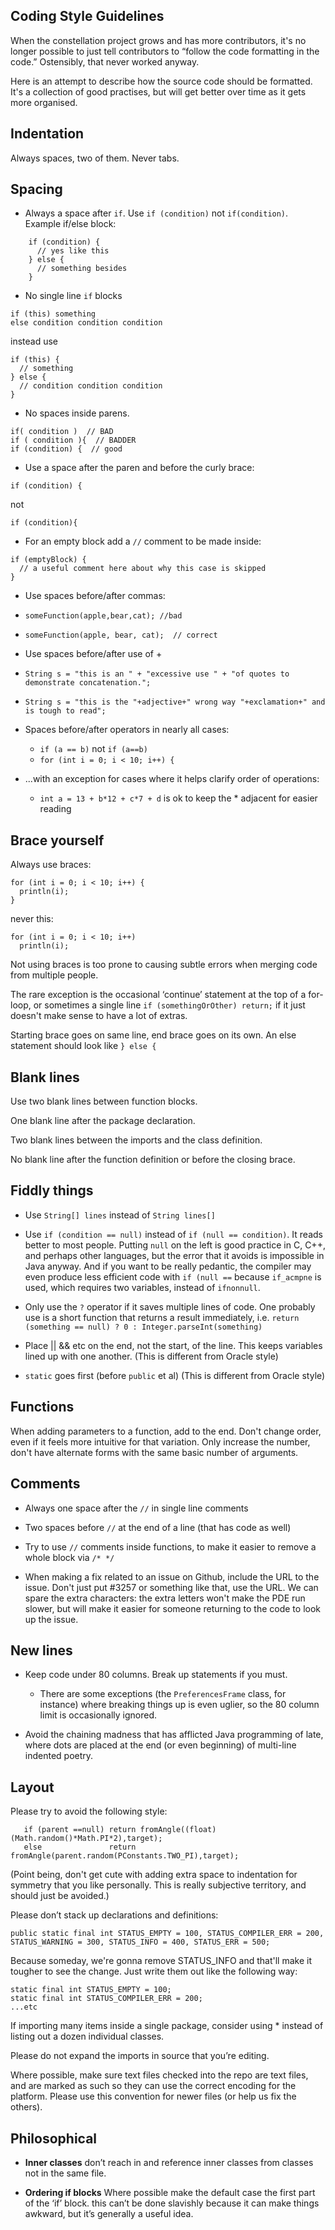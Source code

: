 ## Coding Style Guidelines

When the constellation project grows and has more contributors, it's no longer possible to just tell contributors to “follow the code formatting in the code.” Ostensibly, that never worked anyway. 

Here is an attempt to describe how the source code should be formatted. It's a collection of good practises, but will get better over time as it gets more organised.

## Indentation

Always spaces, two of them. Never tabs.

## Spacing

* Always a space after `if`. Use `if (condition)` not `if(condition)`. Example if/else block:
```
    if (condition) {
      // yes like this
    } else {
      // something besides
    }
```
* No single line `if` blocks
```
if (this) something
else condition condition condition
```
instead use
```
if (this) {
  // something 
} else {
  // condition condition condition
}
```
* No spaces inside parens. 
```
if( condition )  // BAD
if ( condition ){  // BADDER
if (condition) {  // good
```
* Use a space after the paren and before the curly brace: 
```
if (condition) {
``` 
not 
```
if (condition){
```
* For an empty block add a `//` comment to be made inside:
```
if (emptyBlock) {
  // a useful comment here about why this case is skipped
}
```
* Use spaces before/after commas:
 * `someFunction(apple,bear,cat); //bad`
 * `someFunction(apple, bear, cat);  // correct`

* Use spaces before/after use of +
 * `String s = "this is an " + "excessive use " + "of quotes to demonstrate concatenation.";`
 * `String s = "this is the "+adjective+" wrong way "+exclamation+" and is tough to read";`

* Spaces before/after operators in nearly all cases:
  * `if (a == b)` not `if (a==b)`
  * `for (int i = 0; i < 10; i++) {`
* ...with an exception for cases where it helps clarify order of operations: 
  * `int a = 13 + b*12 + c*7 + d` is ok to keep the * adjacent for easier reading

## Brace yourself

Always use braces:
```
for (int i = 0; i < 10; i++) {
  println(i);
}
```
never this:
```
for (int i = 0; i < 10; i++) 
  println(i);
```
Not using braces is too prone to causing subtle errors when merging code from multiple people.

The rare exception is the occasional ‘continue’ statement at the top of a for-loop, or sometimes a single line `if (somethingOrOther) return;` if it just doesn't make sense to have a lot of extras. 

Starting brace goes on same line, end brace goes on its own. An else statement should look like `} else {`

## Blank lines

Use two blank lines between function blocks. 

One blank line after the package declaration. 

Two blank lines between the imports and the class definition.

No blank line after the function definition or before the closing brace.


## Fiddly things

* Use `String[] lines` instead of `String lines[]`

* Use `if (condition == null)` instead of `if (null == condition)`. It reads better to most people. Putting `null` on the left is good practice in C, C++, and perhaps other languages, but the error that it avoids is impossible in Java anyway. And if you want to be really pedantic, the compiler may even produce less efficient code with `if (null ==` because `if_acmpne` is used, which requires two variables, instead of `ifnonnull`. 

* Only use the `?` operator if it saves multiple lines of code. One probably use is a short function that returns a result immediately, i.e. `return (something == null) ? 0 : Integer.parseInt(something)`

* Place || &&  etc on the end, not the start, of the line. This keeps variables lined up with one another. (This is different from Oracle style)

* `static` goes first (before `public` et al) (This is different from Oracle style)


## Functions 

When adding parameters to a function, add to the end. Don't change order, even if it feels more intuitive for that variation. Only increase the number, don't have alternate forms with the same basic number of arguments.


## Comments

* Always one space after the `//` in single line comments

* Two spaces before `//` at the end of a line (that has code as well)

* Try to use `//` comments inside functions, to make it easier to remove a whole block via `/* */`

* When making a fix related to an issue on Github, include the URL to the issue. Don't just put #3257 or something like that, use the URL. We can spare the extra characters: the extra letters won't make the PDE run slower, but will make it easier for someone returning to the code to look up the issue.

## New lines

* Keep code under 80 columns. Break up statements if you must. 
    * There are some exceptions (the `PreferencesFrame` class, for instance) where breaking things up is even uglier, so the 80 column limit is occasionally ignored.

* Avoid the chaining madness that has afflicted Java programming of late, where dots are placed at the end (or even beginning) of multi-line indented poetry.


## Layout

Please try to avoid the following style:
```
   if (parent ==null) return fromAngle((float)(Math.random()*Math.PI*2),target);
   else               return fromAngle(parent.random(PConstants.TWO_PI),target);
```
(Point being, don't get cute with adding extra space to indentation for symmetry that you like personally. This is really subjective territory, and should just be avoided.)

Please don’t stack up declarations and definitions:
```
public static final int STATUS_EMPTY = 100, STATUS_COMPILER_ERR = 200, STATUS_WARNING = 300, STATUS_INFO = 400, STATUS_ERR = 500;
```
Because someday, we're gonna remove STATUS_INFO and that'll make it tougher to see the change. Just write them out like the following way:
```
static final int STATUS_EMPTY = 100;
static final int STATUS_COMPILER_ERR = 200;
...etc
```

If importing many items inside a single package, consider using * instead of listing out a dozen individual classes.

Please do not expand the imports in source that you’re editing. 

Where possible, make sure text files checked into the repo are text files, and are marked as such so they can use the correct encoding for the platform. Please use this convention for newer files (or help us fix the others).


## Philosophical

* **Inner classes** don’t reach in and reference inner classes from classes not in the same file.

* **Ordering if blocks** Where possible make the default case the first part of the ‘if’ block. this can’t be done slavishly because it can make things awkward, but it’s generally a useful idea.
